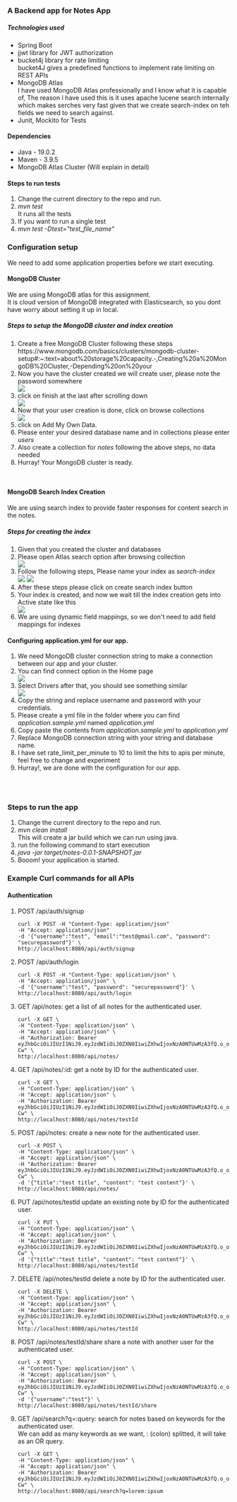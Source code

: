 <h3>A Backend app for Notes App</h3>
<h5>Technologies used </h5>
<ul>
<li>Spring Boot</li>
<li>jjwt library for JWT authorization</li>
<li>bucket4j library for rate limiting</li>
<desc>bucket4J gives a predefined functions to implement rate limiting on REST APIs</desc>
<li>MongoDB Atlas</li>
<desc>I have used MongoDB Atlas professionally and I know what it is capable of, The reason I have used this is it uses apache lucene search internally which makes serches very fast given that we create search-index on teh fields we need to search against.</desc>
<li>Junit, Mockito for Tests</li>
</ul>

<h4>Dependencies</h4>
<ul>
<li>Java - 19.0.2</li>
<li>Maven - 3.9.5</li>
<li>MongoDB Atlas Cluster (Will explain in detail)</li>
</ul>


<h4>Steps to run tests </h4>
<ol>
<li>Change the current directory to the repo and run.</li>
<li><i>mvn test</i></li>
<desc>It runs all the tests</desc>
<li>If you want to run a single test</li>
<li><i>mvn test -Dtest="test_file_name"</i></li>
</ol>

<h3>Configuration setup</h3>
We need to add some application properties before we start executing.

<h4>MongoDB Cluster</h4>
<span>We are using MongoDB atlas for this assignment.</span><br>
<span>It is cloud version of MongoDB integrated with Elasticsearch, so you dont have worry about setting it up in local.</span>
<h5>Steps to setup the MongoDB cluster and index creation</h5>
<ol>
<li>Create a free MongoDB Cluster following these steps <br/><a>https://www.mongodb.com/basics/clusters/mongodb-cluster-setup#:~:text=about%20storage%20capacity.-,Creating%20a%20MongoDB%20Cluster,-Depending%20on%20your</a></li>
<li>Now you have the cluster created we will create user, please note the password somewhere</li>
<img src="readme-photos/user.png"/>
<li>click on finish at the last after scrolling down</li>
<img src="readme-photos/home.png"/>
<li>Now that your user creation is done, click on browse collections</li>
<img src="readme-photos/collections.png"/>
<li>click on Add My Own Data.</li>
<li>Please enter your desired database name and in collections please enter <i>users</i></li>
<li>Also create a collection for <i>notes</i> following the above steps, no data needed</li>
<li>Hurray! Your MongoDB cluster is ready.</li>
</ol>
<br>

<h4>MongoDB Search Index Creation </h4>
<p>We are using search index to provide faster responses for content search in the notes.</p>
<h5>Steps for creating the index</h5>
<ol>
<li>Given that you created the cluster and databases</li>
<li>Please open Atlas search option after browsing collection </li>
<img src="readme-photos/browse.png"/>
<li>Follow the following steps, Please name your index as <i>search-index</i></li>
<img src="readme-photos/index1.png"/>
<img src="readme-photos/index2.png"/>
<li>After these steps please click on create search index button</li>
<li>Your index is created, and now we wait till the index creation gets into Active state like this</li>
<img src="readme-photos/active.png"/>
<li>We are using dynamic field mappings, so we don't need to add field mappings for indexes </li>
</ol>

<h4>Configuring application.yml for our app.</h4>
<ol>
<li>We need MongoDB cluster connection string to make a connection between our app and your cluster.</li>
<li>You can find connect option in the Home page</li>
<img src="readme-photos/home.png"/>
<li>Select Drivers after that, you should see something similar</li>
<img src="readme-photos/connection_string.png"/>
<li>Copy the string and replace username and password with your credentials.</li>
<li>Please create a yml file in the folder where you can find <i>application.sample.yml</i> named <i>application.yml</i></li>
<li>Copy paste the contents from <i>application.sample.yml</i> to <i>application.yml</i></li>
<li>Replace MongoDB connection string with your string and database name.</li>
<li>I have set rate_limit_per_minute to 10 to limit the hits to apis per minute, feel free to change and experiment</li>
<li>Hurray!, we are done with the configuration for our app.</li>
</ol>
<br/>
<br/>


<h3>Steps to run the app </h3>
<ol>
<li>Change the current directory to the repo and run.</li>
<li><i>mvn clean install</i></li>
<desc>This will create a jar build which we can run using java.</desc>
<li>run the following command to start execution</li>
<li><i>java -jar target/notes-0.0.1-SNAPSHOT.jar</i></li>
<li>Booom! your application is started.</li>
</ol>


<h3> Example Curl commands for all APIs </h3>
<h4>Authentication</h4>
<ol>
<li>POST /api/auth/signup</li>

``` 
curl -X POST -H "Content-Type: application/json" 
-H "Accept: application/json" 
-d '{"username":"test", "email":"test@gmail.com", "password": "securepassword"}' \
http://localhost:8080/api/auth/signup 
```
<li>POST /api/auth/login</li>

```
curl -X POST -H "Content-Type: application/json" \
-H "Accept: application/json" \
-d '{"username":"test", "password": "securepassword"}' \
http://localhost:8080/api/auth/login
```
<li>GET /api/notes: get a list of all notes for the authenticated user.</li>

```
curl -X GET \
-H "Content-Type: application/json" \
-H "Accept: application/json" \
-H "Authorization: Bearer eyJhbGciOiJIUzI1NiJ9.eyJzdWIiOiJ0ZXN0IiwiZXhwIjoxNzA0NTUwMzA3fQ.o_oP_lQ3h1y4jISsLr6rlm7DyiRndVGPQ7R_jdGn-Cw" \
http://localhost:8080/api/notes/

```

<li>GET /api/notes/:id: get a note by ID for the authenticated user.</li>

```
curl -X GET \
-H "Content-Type: application/json" \
-H "Accept: application/json" \
-H "Authorization: Bearer eyJhbGciOiJIUzI1NiJ9.eyJzdWIiOiJ0ZXN0IiwiZXhwIjoxNzA0NTUwMzA3fQ.o_oP_lQ3h1y4jISsLr6rlm7DyiRndVGPQ7R_jdGn-Cw" \
http://localhost:8080/api/notes/testId

```

<li>POST /api/notes: create a new note for the authenticated user.</li>

```
curl -X POST \
-H "Content-Type: application/json" \
-H "Accept: application/json" \
-H "Authorization: Bearer eyJhbGciOiJIUzI1NiJ9.eyJzdWIiOiJ0ZXN0IiwiZXhwIjoxNzA0NTUwMzA3fQ.o_oP_lQ3h1y4jISsLr6rlm7DyiRndVGPQ7R_jdGn-Cw" \
-d '{"title":"test title", "content": "test content"}' \
http://localhost:8080/api/notes/

```

<li>PUT /api/notes/testId update an existing note by ID for the authenticated user.</li>

```
curl -X PUT \
-H "Content-Type: application/json" \
-H "Accept: application/json" \
-H "Authorization: Bearer eyJhbGciOiJIUzI1NiJ9.eyJzdWIiOiJ0ZXN0IiwiZXhwIjoxNzA0NTUwMzA3fQ.o_oP_lQ3h1y4jISsLr6rlm7DyiRndVGPQ7R_jdGn-Cw" \
-d '{"title":"test title", "content": "test content"}' \
http://localhost:8080/api/notes/testId

```

<li>DELETE /api/notes/testId delete a note by ID for the authenticated user.</li>

```
curl -X DELETE \
-H "Content-Type: application/json" \
-H "Accept: application/json" \
-H "Authorization: Bearer eyJhbGciOiJIUzI1NiJ9.eyJzdWIiOiJ0ZXN0IiwiZXhwIjoxNzA0NTUwMzA3fQ.o_oP_lQ3h1y4jISsLr6rlm7DyiRndVGPQ7R_jdGn-Cw" \
http://localhost:8080/api/notes/testId

```

<li>POST /api/notes/testId/share  share a note with another user for the authenticated user.</li>

```
curl -X POST \
-H "Content-Type: application/json" \
-H "Accept: application/json" \
-H "Authorization: Bearer eyJhbGciOiJIUzI1NiJ9.eyJzdWIiOiJ0ZXN0IiwiZXhwIjoxNzA0NTUwMzA3fQ.o_oP_lQ3h1y4jISsLr6rlm7DyiRndVGPQ7R_jdGn-Cw" \
-d '{"username":"test"}' \
http://localhost:8080/api/notes/testId/share

```
<li>GET /api/search?q=:query: search for notes based on keywords for the authenticated user. </li>
We can add as many keywords as we want, : (colon) splitted, it will take as an OR query.

```
curl -X GET \
-H "Content-Type: application/json" \
-H "Accept: application/json" \
-H "Authorization: Bearer eyJhbGciOiJIUzI1NiJ9.eyJzdWIiOiJ0ZXN0IiwiZXhwIjoxNzA0NTUwMzA3fQ.o_oP_lQ3h1y4jISsLr6rlm7DyiRndVGPQ7R_jdGn-Cw" \
http://localhost:8080/api/search?q=lorem:ipsum

```

</ol>
